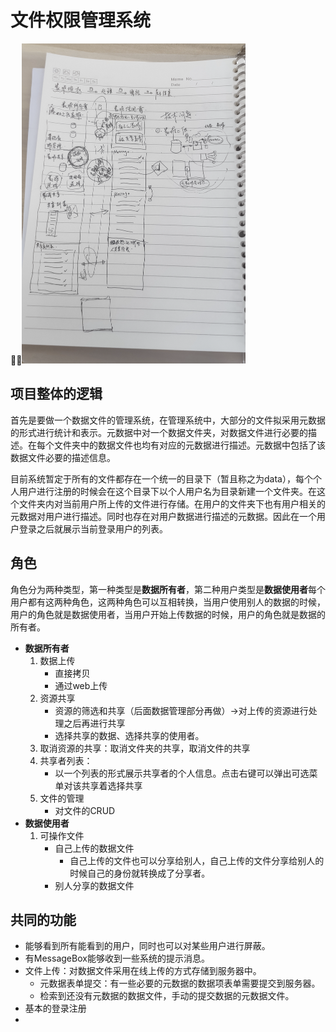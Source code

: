 # 文件权限管理系统

<img src="image-20211105211048166.png" alt="image-20211105211048166" style="zoom: 50%;" />

## 项目整体的逻辑

首先是要做一个数据文件的管理系统，在管理系统中，大部分的文件拟采用元数据的形式进行统计和表示。元数据中对一个数据文件夹，对数据文件进行必要的描述。在每个文件夹中的数据文件也均有对应的元数据进行描述。元数据中包括了该数据文件必要的描述信息。

目前系统暂定于所有的文件都存在一个统一的目录下（暂且称之为data），每个个人用户进行注册的时候会在这个目录下以个人用户名为目录新建一个文件夹。在这个文件夹内对当前用户所上传的文件进行存储。在用户的文件夹下也有用户相关的元数据对用户进行描述。同时也存在对用户数据进行描述的元数据。因此在一个用户登录之后就展示当前登录用户的列表。

## 角色

角色分为两种类型，第一种类型是**数据所有者**，第二种用户类型是**数据使用者**每个用户都有这两种角色，这两种角色可以互相转换，当用户使用别人的数据的时候，用户的角色就是数据使用者，当用户开始上传数据的时候，用户的角色就是数据的所有者。

+ **数据所有者**
  1. 数据上传
     + 直接拷贝
     + 通过web上传
  2. 资源共享
     + 资源的筛选和共享（后面数据管理部分再做）->对上传的资源进行处理之后再进行共享
     + 选择共享的数据、选择共享的使用者。
  3. 取消资源的共享：取消文件夹的共享，取消文件的共享
  4. 共享者列表： 
     + 以一个列表的形式展示共享者的个人信息。点击右键可以弹出可选菜单对该共享着选择共享
  5. 文件的管理
     + 对文件的CRUD
+ **数据使用者**
  1. 可操作文件
     + 自己上传的数据文件
       + 自己上传的文件也可以分享给别人，自己上传的文件分享给别人的时候自己的身份就转换成了分享者。
     + 别人分享的数据文件

## 共同的功能

+ 能够看到所有能看到的用户，同时也可以对某些用户进行屏蔽。
+ 有MessageBox能够收到一些系统的提示消息。
+ 文件上传：对数据文件采用在线上传的方式存储到服务器中。
  + 元数据表单提交：有一些必要的元数据的数据项表单需要提交到服务器。
  + 检索到还没有元数据的数据文件，手动的提交数据的元数据文件。
+ 基本的登录注册
+ 

